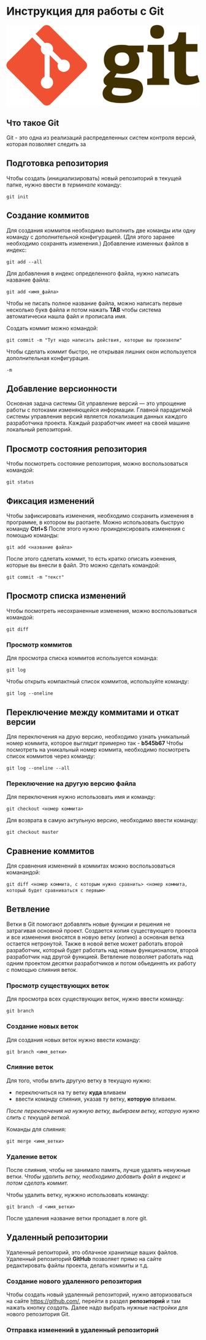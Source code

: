 # **Инструкция для работы с Git**
![логотип](Git-logo.png)
## Что такое Git
Git - это одна из реализаций распределенных систем контроля версий, которая позволяет следить за 
## Подготовка репозитория
Чтобы создать (инициализировать) новый репозиторий в текущей папке, нужно ввести в *терминале* команду:
    
    git init

## Создание коммитов
Для создания коммитов необходимо выполнить две команды или одну команду с дополнительной конфигурацией. (Для этого заранее необходимо сохранять изменения.) 
Добавление изменных файлов в индекс:

    git add --all

Для добавления в индекс определенного файла, нужно написать название файла:

    git add <имя_файла> 

Чтобы не писать полное название файла, можно написать первые несколько букв файла и потом нажать **TAB** чтобы система автоматически нашла файл и прописала имя.

Создать коммит можно командой:

    git commit -m "Тут надо написать действия, которые вы произвели"
Чтобы сделать коммит быстро, не открывая лишних окон используется дополнительная конфигурация.
    
    -m

## Добавление версионности 
Основная задача системы Git управление версий — это упрощение работы с потоками изменяющейся информации. Главной парадигмой системы управления версий является локализация данных каждого разработчика проекта. Каждый разработчик имеет на своей машине локальный репозиторий.
## Просмотр состояния репозитория
Чтобы посмотреть состояние репозитория, можно воспользоваться командой: 

    git status

## Фиксация изменений 
Чтобы зафиксировать изменения, необходимо сохранить изменения в программе, в котором вы раотаете. Можно использовать быструю команду **Ctrl+S**
После этого нужно проиндексировать изменения с помощью команды:

    git add <название файла>

После этого сдлетать коммит, то есть кратко описать изенения, которые вы внесли в файл. Это можно сделать командой:

    git commit -m "текст"

## Просмотр списка изменений
Чтобы посмотреть несохраненные изменения, можно воспользоваться командой:

    git diff

### Просмотр коммитов
Для просмотра списка коммитов используется команда:

    git log

Чтобы открыть компактный список коммитов, используйте команду:

    git log --oneline

## Переключение между коммитами и откат версии
Для переключения на друю версию, необходимо узнать уникальный номер коммита, которое выглядит примерно так - **b545b67**
Чтобы посмотреть на уникальный номер коммита, необходимо посмотреть список коммитов через команду: 

    git log --oneline --all
    
### Переключение на другую версию файла
Для переключения нужно использовать имя и команду:

    git checkout <номер коммита>

Для возврата в самую актульную версию, необходимо ввести команду:

    git checkout master

## Сравнение коммитов
Для сравнения изменений в коммитах можно воспользоваться команандой:

    git diff <номер коммита, с которым нужно сравнить> <номер коммита, который будет сравниваться с первым>

## Ветвление 

Ветки в Git помогают добавлять новые функции и решения не затрагивая основной проект. Создается копия существующего проекта и все изменения вносятся в новую ветку (копию) а основная ветка остается нетронутой. Также в новой ветке может работать второй разработчик, который будет работать над новым функционалом, второй разработчик над другой функцией. Ветвление позволяет работать над одним проектом десятки разработчиков и потом обьединять их работу с помощью слияния веток. 

### Просмотр существующих веток

Для просмотра всех существующих веток, нужно ввести команду:

    git branch

### Создание новых веток

Для создания новых веток нужно ввести команду:

    git branch <имя_ветки>

### Слияние веток 
Для того, чтобы влить другую ветку в текущую нужно:
- переключиться на ту ветку **куда** вливаем 
- ввести команду слияния, указав ту ветку, **которую** вливаем.

*После переключения на нужную ветку, выбираем ветку, которую нужно слить с текущей веткой.*

Команды для слияния:

    git merge <имя_ветки>

### Удаление веток 

После слияния, чтобы не занимало память, лучше удалять ненужные ветки.
*Чтобы удалить ветку, необходимо добавить файл в индекс и потом сделать коммит.* 

Чтобы удалить ветку, нужжно использовать команду:

    git branch -d <имя_ветки>

После удаления название ветки пропадает в логе git.

## Удаленный репозитории

Удаленный репоиторий, это облачное хранилище ваших файлов. 
Удаленный репозиторий **GitHub** позволяет прямо на сайте редактировать файлы проекта, делать коммиты и т.д.

### Создание нового удаленного репозитория
Чтобы создать новый удаленный репозиторий, нужно авторизоваться на сайте https://github.com/, перейти в раздел **репозиторий** и там нажать кнопку *создать*. Далее надо выбрать нужные настройки для нового репозитория Git.
### Отправка изменений в удаленный репозиторий

